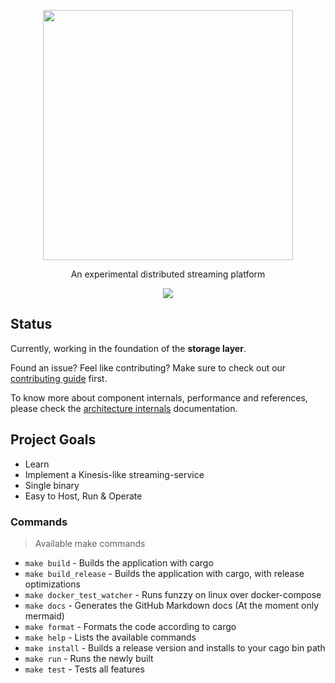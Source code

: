 <p align="center">
  <img src="https://github.com/marceloboeira/voik/blob/master/docs/logos/github.png?raw=true" width="400">
  <p align="center">An experimental distributed streaming platform<p>
  <p align="center">
    <img src="https://travis-ci.org/marceloboeira/voik.svg?branch=master">
  </p>
</p>

## Status

Currently, working in the foundation of the **storage layer**.

Found an issue? Feel like contributing? Make sure to check out our [contributing guide](https://github.com/marceloboeira/voik/blob/master/docs/CONTRIBUTING.md) first.

To know more about component internals, performance and references, please check the [architecture internals](https://github.com/marceloboeira/voik/blob/master/docs/ARCHITECTURE.md) documentation.

## Project Goals

* Learn
* Implement a Kinesis-like streaming-service
* Single binary
* Easy to Host, Run & Operate

### Commands
> Available make commands

* `make build` - Builds the application with cargo
* `make build_release` - Builds the application with cargo, with release optimizations
* `make docker_test_watcher` - Runs funzzy on linux over docker-compose
* `make docs` - Generates the GitHub Markdown docs (At the moment only mermaid)
* `make format` - Formats the code according to cargo
* `make help` - Lists the available commands
* `make install` - Builds a release version and installs to your cago bin path
* `make run` - Runs the newly built
* `make test` - Tests all features
